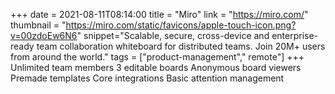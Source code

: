 +++
date = 2021-08-11T08:14:00
title = "Miro"
link = "https://miro.com/"
thumbnail = "https://miro.com/static/favicons/apple-touch-icon.png?v=00zdoEw6N6"
snippet="Scalable, secure, cross-device and enterprise-ready team collaboration whiteboard for distributed teams. Join 20M+ users from around the world."
tags = ["product-management"," remote"]
+++
Unlimited team members
3 editable boards
Anonymous board viewers
Premade templates
Core integrations
Basic attention management
